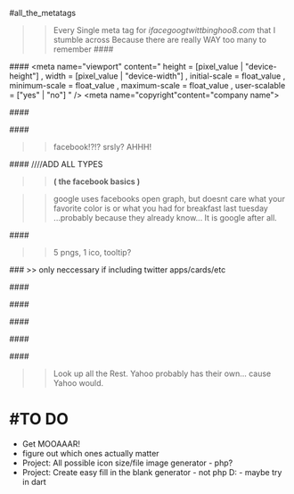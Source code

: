 #all_the_metatags

>>Every Single meta tag for *ifacegoogtwittbinghoo8.com* that I stumble across
>>Because there are really WAY too many to remember
####<!--- Link Tags -->
<link rel="icon" href="http://www.example.com/favicon.ico" type="image/x-icon">
<link rel="alternate" type="application/rss+xml" title="RSS" href="http://feeds.feedburner.com/martini" />
<link rel="shortcut icon" type="image/ico" href="/favicon.ico" />
<link rel="fluid-icon" type="image/png" href="/fluid-icon.png" />
<link rel="me" type="text/html" href="http://google.com/profiles/thenextweb"/>
<link rel='shortlink' href='http://blog.unto.net/?p=353' />
<link rel='archives' title='May 2003' href='http://blog.unto.net/2003/05/' />
<link rel='index' title='DeWitt Clinton' href='http://blog.unto.net/' />
<link rel='start' title='Pattern Recognition 1' href='http://blog.unto.net/photos/pattern_recognition_1_about/' />
<link rel='prev' title='OpenSearch and OpenID? A sure way to get my attention.' href='http://blog.unto.net/opensearch/opensearch-and-openid-a-sure-way-to-get-my-attention/' />
<link rel='next' title='Not blog' href='http://blog.unto.net/meta/not-blog/' />
<link rel="search" href="/search.xml" type="application/opensearchdescription+xml" title="Viatropos" />

<link rel="self" type="application/atom+xml" href="http://www.syfyportal.com/atomFeed.php?page=3"/>
<link rel="first" href="http://www.syfyportal.com/atomFeed.php"/>
<link rel="next" href="http://www.syfyportal.com/atomFeed.php?page=4"/>
<link rel="previous" href="http://www.syfyportal.com/atomFeed.php?page=2"/>
<link rel="last" href="http://www.syfyportal.com/atomFeed.php?page=147"/>

<link rel='shortlink' href='http://smallbiztrends.com/?p=43625' />
<link rel="canonical" href="http://smallbiztrends.com/2010/06/9-things-to-do-before-entering-social-media.html" />
<link rel="EditURI" type="application/rsd+xml" title="RSD" href="http://smallbiztrends.com/xmlrpc.php?rsd" />
<link rel="pingback" href="http://smallbiztrends.com/xmlrpc.php" />
<link media="only screen and (max-device-width: 480px)" href="http://wordpress.org/style/iphone.css" type="text/css" rel="stylesheet" />


####<!----- GENERAL META DATA ---->
        <meta charset="UTF-8" />
	<meta name="viewport" content="
          height = [pixel_value | "device-height"] ,
          width = [pixel_value | "device-width"] ,
          initial-scale = float_value ,
          minimum-scale = float_value ,
          maximum-scale = float_value ,
          user-scalable = ["yes" | "no"]
          " />
         <meta name="keywords" content="your, tags"/>
	<meta name="description" content="150 words"/>
	<meta name="subject" content="your website's subject">
	<meta name="copyright"content="company name">
	<meta name="language" content="ES">
	<meta name="robots" content="index,follow" />
	<meta name="revised" content="Sunday, July 18th, 2010, 5:15 pm" />
	<meta name="abstract" content="">
	<meta name="topic" content="">
	<meta name="summary" content="">
	<meta name="Classification" content="Business">
	<meta name="author" content="name, email@hotmail.com">
	<meta name="designer" content="">
	<meta name="copyright" content="">
	<meta name="reply-to" content="email@hotmail.com">
	<meta name="owner" content="">
	<meta name="url" content="http://www.websiteaddrress.com">
	<meta name="identifier-URL" content="http://www.websiteaddress.com">
	<meta name="directory" content="submission">
	<meta name="category" content="">
	<meta name="coverage" content="Worldwide">
	<meta name="distribution" content="Global">
	<meta name="rating" content="General">
	<meta name="revisit-after" content="7 days">
	<meta http-equiv="Expires" content="0">
	<meta http-equiv="Pragma" content="no-cache">
	<meta http-equiv="Cache-Control" content="no-cache">
        <meta name="description" content=""/>
        <meta name="keywords" content=""/>
        <link rel="canonical" href="" />
        <meta name="author" content="Quotes">
	<meta name="publisher" content="www.quotes.uk.com">
	<meta name="copyright" content="www.quotes.uk.com">
	<meta name="host" content="www.quotes.uk.com">
	<meta name="generator" content="sublime text 4 lyfe :D">
	<meta name="format-detection" content="telephone=yes"> 
     	<meta name="format-detection" content="telephone=no"> 
     	<meta http-equiv="refresh" content="600"><!-- refresh the page after 600 ms-->
     	<meta http-equiv="refresh" content="2;url=http://google.com/"><!-- redirect the page-->

####<!----- iOS/OSX META DATA ---->
	<meta name="format-detection" content="telephone=no">
	<meta name= "viewport" content = "width = 320, initial-scale = 2.3, user-scalable = no">
	<meta name= "viewport" content = "width = device-width">
	<meta name = "viewport" content = "initial-scale = 1.0">
	<meta name = "viewport" content = "initial-scale = 2.3, user-scalable = no">
        <meta name="apple-mobile-web-app-capable" content="yes" />
        <meta name="apple-mobile-web-app-status-bar-style" content="black" />        
        <link rel="apple-touch-icon-precomposed" href=""/>
	<link rel="apple-touch-icon" href="touch-icon-iphone.png" />
	<link rel="apple-touch-icon" sizes="72x72" href="touch-icon-ipad.png" />
	<link rel="apple-touch-icon" sizes="114x114" href="touch-icon-iphone4.png" />
	<link rel="apple-touch-startup-image" href="/startup.png">
	<link rel="apple-touch-icon" type="image/png" href="/apple-touch-icon.png" />



####<!----- FACEBOOK META DATA ---->
        <meta property="og:title" content="My Title (2012)">
        <meta property="og:type" content="company"><!-- blog, website, book, movie, game, actor - ogp.me/#types-->
        <meta property="og:url" content="http://www.YourURL.com">
        <meta property="og:image" content="http://www.YourSite.com/image.jpg"><!-- multiples OK!-->
        <meta property="og:site_name" content="Site Name">
        <meta property="og:description" content="Use no more than 255 characters.">
        <meta property="og:street-address" content="Street Address">
        <meta property="og:locality" content="Locality">
        <meta property="og:region" content="Eastside">
        <meta property="og:postal-code" content="Postal Code">
        <meta property="og:country-name" content="Country Name">
        <meta property="og:email" content="youremail@mail.com">
        <meta property="og:phone_number" content="+1-303-123-4567">
        <meta property="og:fax_number" content="+1-303-123-4567">
        <meta property="og:video" content="http://www.example.com/video.swf">
        <meta property="og:video:height" content="350">
        <meta property="og:video:width" content="450">
        <meta property="og:video:type" content="application/x-shockwave-flash">
        <meta property="og:audio" content="http://example.com/MySong.mp3">
        <meta property="og:audio:title" content="My Song">
        <meta property="og:audio:artist" content="Artist">
        <meta property="og:audio:album" content="Album Name">
        <meta property="og:audio:type" content="application/mp3">
	<meta property="og:price:amount" content="9999999.00"> 
	<meta property="og:price:currency" content="USD">
	<meta property="og:availability" content="instock"> <!--instock/in stock/preorder/backorder/out of stock/discontinued-->
	<meta property="og:brand" content="Acme"> 
	<meta property="og:upc" content="885909367481"> <!--UPC EAN barcodes-->
	<meta property="og:isbn" content="1873520786"> <!--book ISBN number-->
        
>> facebook!?!? srsly? AHHH! 

####<!----- GOOGLE META DATA ---->
    	<meta property="og:locale" content="en_US" />
    	<meta property="og:type" content="app" />   ////ADD ALL TYPES
    	<meta property="og:title" content="TITLE" />
    	<meta property="og:description" content="" />
    	<meta property="og:url" content="" />
    	<meta property="og:site_name" content="" />
    	<meta property="og:image" content=""/>
    	<meta property="og:latitude" content="Latitude">
        <meta property="og:longitude" content="Longitude">

>> **( the facebook basics )** 

>> google uses facebooks open graph, but doesnt care what your favorite color is or what you had for breakfast last tuesday ...probably because they already know... It is google after all. 


####<!----- WINDOWS META DATA ---->
        <meta name="application-name" content=""/>
        <meta name="msapplication-tooltip" content=""/>
        <meta name="msapplication-starturl" content="/"/>
        <meta name="msapplication-window" content="width=1024;height=768" />
        <meta name="msapplication-navbutton-color" content="#292d42" />
        <meta name="msapplication-TileColor" content="#292d42"/>
        <meta name="msapplication-square70x70logo" content=""/>
        <meta name="msapplication-square150x150logo" content=""/>
        <meta name="msapplication-wide310x150logo" content=""/>
        <meta name="msapplication-square310x310logo" content=""/>

>> 5 pngs, 1 ico, tooltip?

###<!----- TWITTER ---->
	<meta name="twitter:card" content="summary_large_image">
	<meta name="twitter:site" content="@site_username">
	<meta name="twitter:title" content="Top 10 Things Ever">
	<meta name="twitter:description" content="Up than 200 characters.">
	<meta name="twitter:creator" content="@creator_username">
	<meta name="twitter:image:src" content="http://placekitten.com/250/250">
	<meta name="twitter:domain" content="YourDomain.com">
	<meta name="twitter:app:name:iphone" content="Vine">
	<meta name="twitter:app:name:ipad" content="Vine">
	<meta name="twitter:app:name:googleplay" content="Vine">
	<meta name="twitter:app:url:iphone" content="vine://v/93582sxlkjf">
	<meta name="twitter:app:url:ipad" content="vine://v/93582sxlkjf">
	<meta name="twitter:app:url:googleplay" content="http://vine.co/v/93582sxlkjf">
	<meta name="twitter:app:id:iphone" content="id592447445">
	<meta name="twitter:app:id:ipad" content="id432984038404">
	<meta name="twitter:app:id:googleplay" content="co.vine.android">
	>> only neccessary if including twitter apps/cards/etc

####<!-- Pinterest -->
	<meta name="pinterest" content="nopin"> <!--prevents sharing of content by Pinterest users-->
	<meta property="og:title" content="Meta Tags"> <!--required for product pin-->
	<meta property="og:price:amount" content="15.00"> <!--required for product pin--> <!--include decimal places-->
	<meta property="og:price:currency" content="GBP"> <!--required for product pin-->


####<!-- IE COMPATABILITIES -->
	<meta http-equiv="x-ua-compatible" content="ie=7"> <!--render Internet Explorer v7 standards mode regardless of doctype-->
	<meta http-equiv="x-ua-compatible" content="ie=emulateie7"> <!--render according to doctype, standards is v7 and quirks is v5-->
	<meta http-equiv="x-ua-compatible" content="ie=8"> <!--render Internet Explorer v8 standards mode regardless of doctype-->
	<meta http-equiv="x-ua-compatible" content="ie=emulateie8"> <!--render according to doctype, standards is v8 and quirks is v5-->
	<meta http-equiv="x-ua-compatible" content="ie=edge"> <!--render using latest version of Internet Explorer-->
	<meta http-equiv="x-ua-compatible" content="ie=5"> <!--render using Internet Explorer v7 quirks mode, which is like v5-->
	<meta http-equiv="x-ua-compatible" content="ie=5; ie=8"> <!--render using v8 if available, otherwise use v5 instead of v6 or v7-->
	<meta http-equiv="x-ua-compatible" content="chrome=1"> <!--render using Chrome if available-->
	<meta http-equiv="x-ua-compatible" content="ie=emulateie7; chrome=1"> <!--render Chrome if available or Internet Explorer v7-->


####<!--- THE ROBOT COMMANDS -->
	<meta name="revisit-after" content="10 days">
	<meta name="googlebot" content="noodp">
	<meta name="msnbot" content="noodp">
	<meta name="slurp" content="noodp, noydir"> <!--yahoo-->
	<meta name="teoma" content="noodp"> <!--ask-->
	<meta name="robots" content="noodp, noydir">
	<meta name="robots" content="index, follow">
	<meta name="robots" content="noindex, follow">
	<meta name="robots" content="noindex, nofollow">
	<meta name="robots" content="noarchive"> <!--don't cache-->
	<meta name="robots" content="nosnippet"> <!--google doesn't show snippet-->
	<meta name="robots" content="index, follow, noodp, noydir, noarchive">


####<!--- GEO POSITIONING -->
	<meta name="geo.position" content="47.6747260,-122.2071940">
	<meta name="geo.region" content="Eastside">
	<meta name="geo.placename" content="Kirkland WA, United States">
	<meta name="ICBM" content="47.6747260,-122.2071940">
	<meta name="DC.title" content="My hood">

####<!---  et AL. --->
>> Look up all the Rest. 
>> Yahoo probably has their own... cause Yahoo would.


<title>ITSA WEBBBBSYTE (TITLE)</title>

#TO DO
==========
- Get MOOAAAR!
- figure out which ones actually matter
- Project: All possible icon size/file image generator - php?
- Project: Create easy fill in the blank generator - not php D: - maybe try in dart



		
